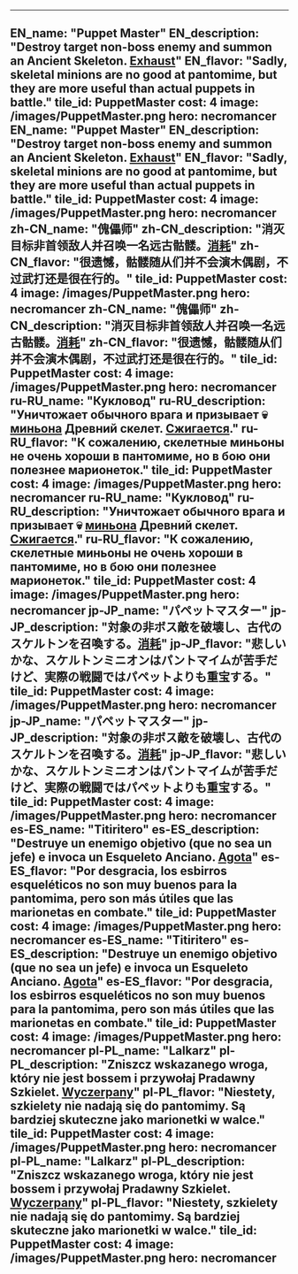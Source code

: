 ---

EN_name: "Puppet Master"
EN_description: "Destroy target non-boss enemy and summon an Ancient Skeleton. <u>Exhaust</u>"
EN_flavor: "Sadly, skeletal minions are no good at pantomime, but they are more useful than actual puppets in battle."
tile_id: PuppetMaster
cost: 4
image: /images/PuppetMaster.png
hero: necromancer
EN_name: "Puppet Master"
EN_description: "Destroy target non-boss enemy and summon an Ancient Skeleton. <u>Exhaust</u>"
EN_flavor: "Sadly, skeletal minions are no good at pantomime, but they are more useful than actual puppets in battle."
tile_id: PuppetMaster
cost: 4
image: /images/PuppetMaster.png
hero: necromancer
zh-CN_name: "傀儡师"
zh-CN_description: "消灭目标非首领敌人并召唤一名远古骷髅。<u>消耗</u>"
zh-CN_flavor: "很遗憾，骷髅随从们并不会演木偶剧，不过武打还是很在行的。"
tile_id: PuppetMaster
cost: 4
image: /images/PuppetMaster.png
hero: necromancer
zh-CN_name: "傀儡师"
zh-CN_description: "消灭目标非首领敌人并召唤一名远古骷髅。<u>消耗</u>"
zh-CN_flavor: "很遗憾，骷髅随从们并不会演木偶剧，不过武打还是很在行的。"
tile_id: PuppetMaster
cost: 4
image: /images/PuppetMaster.png
hero: necromancer
ru-RU_name: "Кукловод"
ru-RU_description: "Уничтожает обычного врага и призывает 💀 <u>миньона</u> Древний скелет. <u>Сжигается</u>."
ru-RU_flavor: "К сожалению, скелетные миньоны не очень хороши в пантомиме, но в бою они полезнее марионеток."
tile_id: PuppetMaster
cost: 4
image: /images/PuppetMaster.png
hero: necromancer
ru-RU_name: "Кукловод"
ru-RU_description: "Уничтожает обычного врага и призывает 💀 <u>миньона</u> Древний скелет. <u>Сжигается</u>."
ru-RU_flavor: "К сожалению, скелетные миньоны не очень хороши в пантомиме, но в бою они полезнее марионеток."
tile_id: PuppetMaster
cost: 4
image: /images/PuppetMaster.png
hero: necromancer
jp-JP_name: "パペットマスター"
jp-JP_description: "対象の非ボス敵を破壊し、古代のスケルトンを召喚する。<u>消耗</u>"
jp-JP_flavor: "悲しいかな、スケルトンミニオンはパントマイムが苦手だけど、実際の戦闘ではパペットよりも重宝する。"
tile_id: PuppetMaster
cost: 4
image: /images/PuppetMaster.png
hero: necromancer
jp-JP_name: "パペットマスター"
jp-JP_description: "対象の非ボス敵を破壊し、古代のスケルトンを召喚する。<u>消耗</u>"
jp-JP_flavor: "悲しいかな、スケルトンミニオンはパントマイムが苦手だけど、実際の戦闘ではパペットよりも重宝する。"
tile_id: PuppetMaster
cost: 4
image: /images/PuppetMaster.png
hero: necromancer
es-ES_name: "Titiritero"
es-ES_description: "Destruye un enemigo objetivo (que no sea un jefe) e invoca un Esqueleto Anciano. <u>Agota</u>"
es-ES_flavor: "Por desgracia, los esbirros esqueléticos no son muy buenos para la pantomima, pero son más útiles que las marionetas en combate."
tile_id: PuppetMaster
cost: 4
image: /images/PuppetMaster.png
hero: necromancer
es-ES_name: "Titiritero"
es-ES_description: "Destruye un enemigo objetivo (que no sea un jefe) e invoca un Esqueleto Anciano. <u>Agota</u>"
es-ES_flavor: "Por desgracia, los esbirros esqueléticos no son muy buenos para la pantomima, pero son más útiles que las marionetas en combate."
tile_id: PuppetMaster
cost: 4
image: /images/PuppetMaster.png
hero: necromancer
pl-PL_name: "Lalkarz"
pl-PL_description: "Zniszcz wskazanego wroga, który nie jest bossem i przywołaj Pradawny Szkielet. <u>Wyczerpany</u>"
pl-PL_flavor: "Niestety, szkielety nie nadają się do pantomimy. Są bardziej skuteczne jako marionetki w walce."
tile_id: PuppetMaster
cost: 4
image: /images/PuppetMaster.png
hero: necromancer
pl-PL_name: "Lalkarz"
pl-PL_description: "Zniszcz wskazanego wroga, który nie jest bossem i przywołaj Pradawny Szkielet. <u>Wyczerpany</u>"
pl-PL_flavor: "Niestety, szkielety nie nadają się do pantomimy. Są bardziej skuteczne jako marionetki w walce."
tile_id: PuppetMaster
cost: 4
image: /images/PuppetMaster.png
hero: necromancer
---